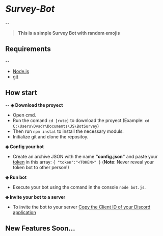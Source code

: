 # ***Survey-Bot***
--
>**This is a simple Survey Bot with random emojis**


## Requirements
--
* [Node.js](https://nodejs.org)
* [git](https://git-scm.com/)


## How start
--
**◈ Download the proyect**
* Open cmd.
* Run the comand `cd [rute]` to download the proyect (Example: `cd C:\Users\Dvsdr\Documents\JS\BotSurvey`)
* Then run `npm instal` to install the necessary moduls.
* Initialize git and clone the repositoy.

**◈ Config your bot**
* Create an archive JSON with the name **"config.json"** and paste your [token](https://discordapp.com/developers/applications/me/) in this array:
`
{
    "token":"<TOKEN>"
}
`
(**Note**: Never reveal your token bot to other person!)

**◈ Run bot**
* Execute your bot using the comand in the console `node bot.js`.

**◈ Invite your bot to a server**
* To invite the bot to your server [Copy the Client ID of your Discord application](https://discordapp.com/developers/applications/me/)

## New Features Soon...